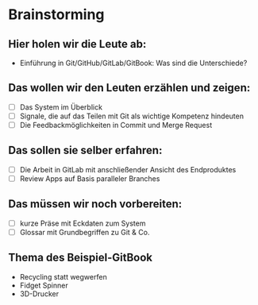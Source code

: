 # Brainstorming

## Hier holen wir die Leute ab:

- Einführung in Git/GitHub/GitLab/GitBook: Was sind die Unterschiede?

## Das wollen wir den Leuten erzählen und zeigen:

- [ ] Das System im Überblick
- [ ] Signale, die auf das Teilen mit Git als wichtige Kompetenz hindeuten
- [ ] Die Feedbackmöglichkeiten in Commit und Merge Request

## Das sollen sie selber erfahren:

- [ ] Die Arbeit in GitLab mit anschließender Ansicht des Endproduktes
- [ ] Review Apps auf Basis paralleler Branches

## Das müssen wir noch vorbereiten:

- [ ] kurze Präse mit Eckdaten zum System
- [ ] Glossar mit Grundbegriffen zu Git & Co.

## Thema des Beispiel-GitBook

- Recycling statt wegwerfen
- Fidget Spinner
- 3D-Drucker

